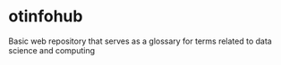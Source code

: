 # otinfohub
Basic web repository that serves as a glossary for terms related to data science and computing
